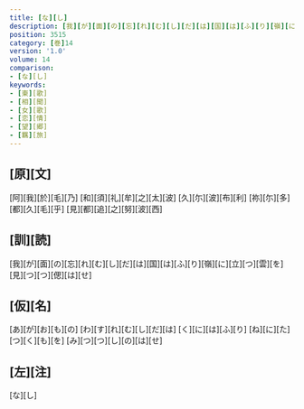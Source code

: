 ```yaml
---
title: [な][し]
description: [我][が][面][の][忘][れ][む][し][だ][は][国][は][ふ][り][嶺][に][立][つ][雲][を][見][つ][つ][偲][は][せ]
position: 3515
category: [巻]14
version: '1.0'
volume: 14
comparison:
- [な][し]
keywords:
- [東][歌]
- [相][聞]
- [女][歌]
- [恋][情]
- [望][郷]
- [羈][旅]
---
```


## [原][文]

[阿][我][於][毛][乃] [和][須][礼][牟][之][太][波] [久][尓][波][布][利] [祢][尓][多][都][久][毛][乎] [見][都][追][之][努][波][西]

## [訓][読]

[我][が][面][の][忘][れ][む][し][だ][は][国][は][ふ][り][嶺][に][立][つ][雲][を][見][つ][つ][偲][は][せ]

## [仮][名]

[あ][が][お][も][の] [わ][す][れ][む][し][だ][は] [く][に][は][ふ][り] [ね][に][た][つ][く][も][を] [み][つ][つ][し][の][は][せ]

## [左][注]

[な][し]
